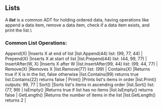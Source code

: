 ## Lists 
A ***list*** is a common ADT for holding ordered data, having operations like append a data item, remove a data item, check if a data item exists, and print the list.\\
### Common List Operations:
Append(X) 	|Inserts X at end of list 	|list.Append(44)  list: (99, 77, 44) |
Prepend(X) 	|Inserts X at start of list 	|list.Prepend(44)  list: (44, 99, 77) |
InsertAfter(W, X) 	|Inserts X after W 	|list.InsertAfter(99, 44) list: (99, 44, 77) |
Remove(X) 	|Removes X 	|list.Remove(77) list: (99) |
Contains(X) 	|Returns true if X is in the list, false otherwise 	|list.Contains(99) returns true list.Contains(22) returns false |
Print() 	|Prints list's items in order 	|list.Print() outputs: 99, 77 |
Sort() 	|Sorts list's items in ascending order 	|list.Sort() list: (77, 99) |
IsEmpty() 	|Returns true if list has no items 	|list.IsEmpty() returns false |
GetLength() 	|Returns the number of items in the list 	|list.GetLength() returns 2 |
